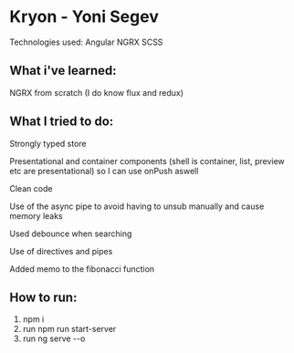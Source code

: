 # Kryon - Yoni Segev

Technologies used:
Angular
NGRX
SCSS

## What i've learned:
NGRX from scratch (I do know flux and redux)

## What I tried to do:
Strongly typed store

Presentational and container components (shell is container, list, preview etc are presentational) so I can use onPush aswell

Clean code

Use of the async pipe to avoid having to unsub manually and cause memory leaks

Used debounce when searching

Use of directives and pipes

Added memo to the fibonacci function


## How to run:
1. npm i
2. run npm run start-server
3. run ng serve --o





